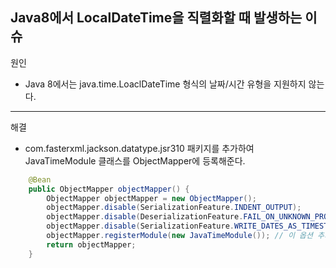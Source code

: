 ## Java8에서 LocalDateTime을 직렬화할 때 발생하는 이슈
원인
- Java 8에서는 java.time.LoaclDateTime 형식의 날짜/시간 유형을 지원하지 않는다.  

---
해결
- com.fasterxml.jackson.datatype.jsr310 패키지를 추가하여 JavaTimeModule 클래스를 ObjectMapper에 등록해준다.
```java
    @Bean
    public ObjectMapper objectMapper() {
        ObjectMapper objectMapper = new ObjectMapper();
        objectMapper.disable(SerializationFeature.INDENT_OUTPUT);
        objectMapper.disable(DeserializationFeature.FAIL_ON_UNKNOWN_PROPERTIES);
        objectMapper.disable(SerializationFeature.WRITE_DATES_AS_TIMESTAMPS); // 이 옵션 추가
        objectMapper.registerModule(new JavaTimeModule()); // 이 옵션 추가
        return objectMapper;
    }
```
